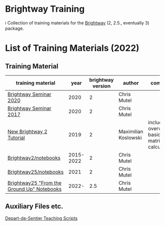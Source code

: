 # Brightway Training

ℹ️ Collection of training materials for the [Brightway](https://github.com/brightway-lca/brightway2) (2, 2.5., eventually 3) package.

# List of Training Materials (2022)

## Training Material

| training material | year | brightway version | author | comment |
| ----------------- | ---- | ----------------- | ------ | ------- |
| [Brightway Seminar 2020](https://github.com/PoutineAndRosti/Brightway-Seminar-2020) | 2020 | 2 | Chris Mutel | |
| [Brightway Seminar 2017](https://github.com/PoutineAndRosti/Brightway-Seminar-2017) | 2020 | 2 | Chris Mutel | |
| [New Brightway 2 Tutorial](https://github.com/maximikos/Brightway2_Intro) | 2019 | 2 | Maximilian Koslowski | includes overview of basic LCA matrix calculations |
| [Brightway2/notebooks](https://github.com/brightway-lca/brightway2/tree/master/notebooks)  | 2015-2022 | 2 | Chris Mutel | |
| [Brightway25/notebooks](https://github.com/brightway-lca/brightway25/tree/main/notebooks) | 2021 | 2 | Chris Mutel | |
| [Brightway25 "From the Ground Up" Notebooks](https://github.com/brightway-lca/from-the-ground-up) | 2022- | 2.5 | Chris Mutel | |

## Auxiliary Files etc.

[Depart-de-Sentier Teaching Scripts](https://github.com/Depart-de-Sentier/Teaching)